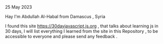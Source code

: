 25 May 2023 

Hay I'm Abdullah Al-Habal from Damascus , Syria 

I found this site https://30dayjavascript.js.org , that talks about learning js in 30 days,
I will list everything I learned from the site in this Repository , to be accessible to everyone and please send any feedback . 

